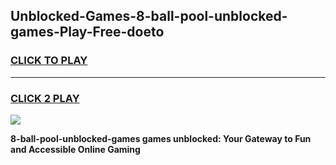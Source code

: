 
## Unblocked-Games-8-ball-pool-unblocked-games-Play-Free-doeto
<h3>
<a href="https://premium76.site?title=8-ball-pool-unblocked-games&ref=18A">CLICK TO PLAY</a></h3>
<hr>

<h3>
<a href="https://premium76.site?title=8-ball-pool-unblocked-games&ref=18A">CLICK 2 PLAY</a>
  
</h3>

<a href="https://premium76.site?title=8-ball-pool-unblocked-games&ref=18A"><img src="https://clearcache.store/games.png"></a>


**8-ball-pool-unblocked-games games unblocked: Your Gateway to Fun and Accessible Online Gaming**

